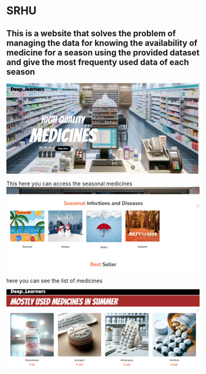 # SRHU
## This is a website that solves the problem of managing the data for knowing the availability of medicine for a season using the provided dataset and give the most frequenty used data of each season
![Alt Text](https://github.com/kartik912/SRHU/blob/main/image1.PNG)

This here you can access the seasonal medicines
![Alt Text](https://github.com/kartik912/SRHU/blob/main/image2.PNG)

here you can see the list of medicines

![Alt Text](https://github.com/kartik912/SRHU/blob/main/image3.PNG)
